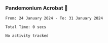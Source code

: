 ### Pandemonium Acrobat 🤸

<!--START_SECTION:waka-->

```all_time
From: 24 January 2024 - To: 31 January 2024

Total Time: 0 secs

No activity tracked
```

<!--END_SECTION:waka-->
